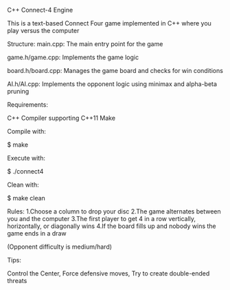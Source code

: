 C++ Connect-4 Engine

This is a text-based Connect Four game implemented in C++ where you play versus the computer

Structure: 
main.cpp: The main entry point for the game 

game.h/game.cpp: Implements the game logic 

board.h/board.cpp: Manages the game board and checks for win conditions 

AI.h/AI.cpp: Implements the opponent logic using minimax and alpha-beta pruning

Requirements:

C++ Compiler supporting C++11 Make

Compile with:

$ make

Execute with:

$ ./connect4

Clean with:

$ make clean

Rules: 1.Choose a column to drop your disc 2.The game alternates between you and the computer 3.The first player to get 4 in a row vertically, horizontally, or diagonally wins 4.If the board fills up and nobody wins the game ends in a draw

(Opponent difficulty is medium/hard)

Tips:

Control the Center,
Force defensive moves,
Try to create double-ended threats
